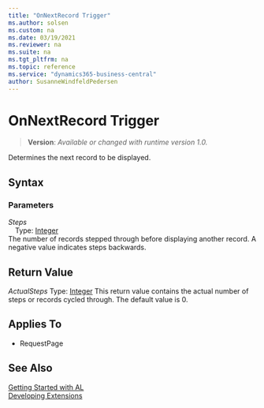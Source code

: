 ```yaml
---
title: "OnNextRecord Trigger"
ms.author: solsen
ms.custom: na
ms.date: 03/19/2021
ms.reviewer: na
ms.suite: na
ms.tgt_pltfrm: na
ms.topic: reference
ms.service: "dynamics365-business-central"
author: SusanneWindfeldPedersen
---
```

[//]: # (START>DO_NOT_EDIT)
[//]: # (IMPORTANT:Do not edit any of the content between here and the END>DO_NOT_EDIT.)
[//]: # (Any modifications should be made in the .xml files in the ModernDev repo.)
# OnNextRecord Trigger
> **Version**: _Available or changed with runtime version 1.0._

Determines the next record to be displayed.

## Syntax

### Parameters

*Steps*  
&emsp;Type: [Integer](../methods-auto/integer/integer-data-type.md)  
The number of records stepped through before displaying another record. A negative value indicates steps backwards.  


## Return Value

*ActualSteps*
    Type: [Integer](../methods-auto/integer/integer-data-type.md)
This return value contains the actual number of steps or records cycled through. The default value is 0.

## Applies To
- RequestPage


[//]: # (IMPORTANT: END>DO_NOT_EDIT)
## See Also  
[Getting Started with AL](../devenv-get-started.md)  
[Developing Extensions](../devenv-dev-overview.md)  